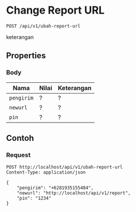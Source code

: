 # Change Report URL
```http
POST /api/v1/ubah-report-url
```
keterangan
## Properties
### Body
Nama  | Nilai | Keterangan
--- | --- | ---
<code>pengirim</code> | ? | ?
<code>newurl</code> | ? | ?
<code>pin</code> | ? | ?

## Contoh

### Request
```http
POST http://localhost/api/v1/ubah-report-url
Content-Type: application/json

{
    "pengirim": "+6281935155404",
    "newurl": "http://localhost/api/v1/report",
    "pin": "1234"
}
```
